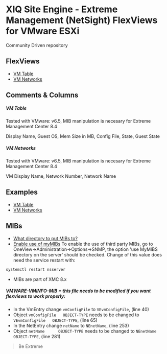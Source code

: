 # XIQ Site Engine - Extreme Management (NetSight) FlexViews for VMware ESXi

Community Driven repository


## FlexViews
* [VM Table](tpl/VMware_vmTable.tpl?raw=true)
* [VM Networks](tpl/VMware_vmNet.tpl?raw=true)

## Comments & Columns

##### VM Table
Tested with VMware: v6.5, MIB manipulation is necesary for Extreme Management Center 8.4

Display Name, Guest OS, Mem Size in MB, Config File, State, Guest State

##### VM Networks
Tested with VMware: v6.5, MIB manipulation is necesary for Extreme Management Center 8.4

VM Display Name, Network Number, Network Name


## Examples
* [VM Table](sample/VMware_vmTable.PNG?raw=true)
* [VM Networks](sample/VMware_vmNet.PNG?raw=true)


## MIBs
* [What directory to put MIBs to?](https://extremeportal.force.com/ExtrArticleDetail?an=000080448)
* [Enable use of myMIBs](https://emc.extremenetworks.com/content/oneview/docs/admin/options/docs/ov_admin_options_snmp.html)
To enable the use of third party MIBs, go to OneView->Administration->Options->SNMP, the option 'use MyMIBS directory on the server' should be checked. Change of this value does need the service restart with:
```bash
systemctl restart nsserver
```
* MIBs are part of XMC 8.x
##### VMWARE-VMINFO-MIB = this file needs to be modified if you want flexviews to work properly:
- In the VmEntry change `vmConfigFile` to `VEvmConfigFile`, (line 40)
- Object `vmConfigFile   OBJECT-TYPE` needs to be changed to `VEvmConfigFile   OBJECT-TYPE`, (line 65)
- In the NetEntry change `netName` to `NEnetName`, (line 253)
- Object `netName      OBJECT-TYPE` needs to be changed to `NEnetName      OBJECT-TYPE`, (line 281)


>Be Extreme
